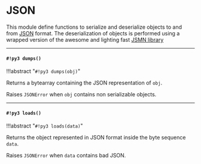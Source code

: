 # JSON

This module define functions to serialize and deserialize objects to and from [JSON](http://json.org) format.
The deserialization of objects is performed using a wrapped version of the awesome and lighting fast [JSMN library](http://zserge.com/jsmn.html)


---
#### `#!py3 dumps()`

!!!abstract "`#!py3 dumps(obj)`"

Returns a bytearray containing the JSON representation of ```obj```.

Raises `JSONError` when ```obj``` contains non serializable objects.


---
#### `#!py3 loads()`

!!!abstract "`#!py3 loads(data)`"

Returns the object represented in JSON format inside the byte sequence ```data```.

Raises `JSONError` when ```data``` contains bad JSON.
